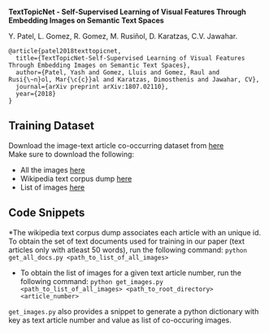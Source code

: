 **TextTopicNet - Self-Supervised Learning of Visual Features Through Embedding Images on Semantic Text Spaces**

Y. Patel, L. Gomez, R. Gomez, M. Rusiñol, D. Karatzas, C.V. Jawahar.
```
@article{patel2018texttopicnet,
  title={TextTopicNet-Self-Supervised Learning of Visual Features Through Embedding Images on Semantic Text Spaces},
  author={Patel, Yash and Gomez, Lluis and Gomez, Raul and Rusi{\~n}ol, Mar{\c{c}}al and Karatzas, Dimosthenis and Jawahar, CV},
  journal={arXiv preprint arXiv:1807.02110},
  year={2018}
}
```
## Training Dataset

Download the image-text article co-occurring dataset from [here](http://datasets.cvc.uab.es/rrc/wikipedia_data/)
<br /> 
Make sure to download the following:
* All the images [here](http://datasets.cvc.uab.es/rrc/wikipedia_data/images/)
* Wikipedia text corpus dump [here](http://datasets.cvc.uab.es/rrc/wikipedia_data/text_dump/)
* List of images [here](http://datasets.cvc.uab.es/rrc/wikipedia_data/list_of_images.json) 

## Code Snippets
*The wikipedia text corpus dump associates each article with an unique id. To obtain the set of text documents used for training in our paper (text articles only with atleast 50 words), run the following command:
``python get_all_docs.py <path_to_list_of_all_images>``
* To obtain the list of images for a given text article number, run the following command:
``python get_images.py <path_to_list_of_all_images> <path_to_root_directory> <article_number>``

``get_images.py`` also provides a snippet to generate a python dictionary with key as text article number and value as list of co-occuring images.
